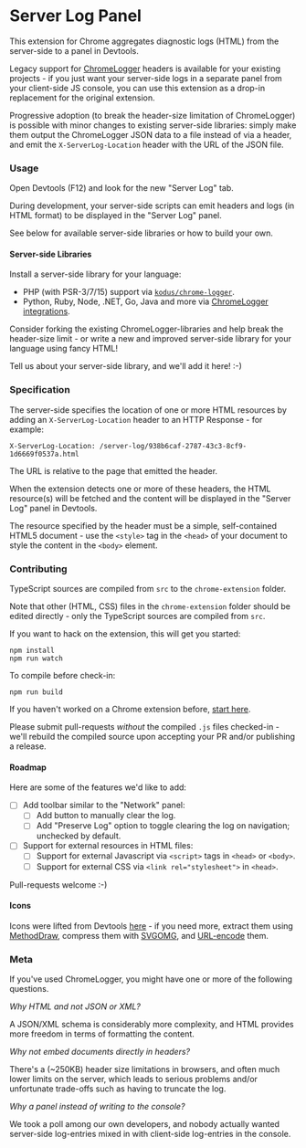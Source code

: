 Server Log Panel
================

This extension for Chrome aggregates diagnostic logs (HTML) from the server-side to a panel in Devtools.

Legacy support for [ChromeLogger](https://craig.is/writing/chrome-logger) headers is available for your
existing projects - if you just want your server-side logs in a separate panel from your client-side JS
console, you can use this extension as a drop-in replacement for the original extension.

Progressive adoption (to break the header-size limitation of ChromeLogger) is possible with minor changes
to existing server-side libraries: simply make them output the ChromeLogger JSON data to a file instead
of via a header, and emit the `X-ServerLog-Location` header with the URL of the JSON file.

### Usage

Open Devtools (F12) and look for the new "Server Log" tab.

During development, your server-side scripts can emit headers and logs (in HTML format) to be displayed
in the "Server Log" panel.

See below for available server-side libraries or how to build your own.

#### Server-side Libraries

Install a server-side library for your language:

  * PHP (with PSR-3/7/15) support via [`kodus/chrome-logger`](https://github.com/kodus/chrome-logger).
  * Python, Ruby, Node, .NET, Go, Java and more via [ChromeLogger integrations](https://craig.is/writing/chrome-logger).

Consider forking the existing ChromeLogger-libraries and help break the header-size limit - or
write a new and improved server-side library for your language using fancy HTML!

Tell us about your server-side library, and we'll add it here! :-)

### Specification

The server-side specifies the location of one or more HTML resources by adding an
`X-ServerLog-Location` header to an HTTP Response - for example:

    X-ServerLog-Location: /server-log/938b6caf-2787-43c3-8cf9-1d6669f0537a.html

The URL is relative to the page that emitted the header.

When the extension detects one or more of these headers, the HTML resource(s) will be fetched
and the content will be displayed in the "Server Log" panel in Devtools.

The resource specified by the header must be a simple, self-contained HTML5 document - use
the `<style>` tag in the `<head>` of your document to style the content in the `<body>` element.

### Contributing

TypeScript sources are compiled from `src` to the `chrome-extension` folder.

Note that other (HTML, CSS) files in the `chrome-extension` folder should be edited
directly - only the TypeScript sources are compiled from `src`.

If you want to hack on the extension, this will get you started:

    npm install
    npm run watch

To compile before check-in:

    npm run build

If you haven't worked on a Chrome extension before, [start here](https://developer.chrome.com/extensions/getstarted).

Please submit pull-requests *without* the compiled `.js` files checked-in - we'll rebuild
the compiled source upon accepting your PR and/or publishing a release.

#### Roadmap

Here are some of the features we'd like to add:

  * [ ] Add toolbar similar to the "Network" panel:
    * [ ] Add button to manually clear the log.
    * [ ] Add "Preserve Log" option to toggle clearing the log on navigation; unchecked by default.
  * [ ] Support for external resources in HTML files:
    * [ ] Support for external Javascript via `<script>` tags in `<head>` or `<body>`.
    * [ ] Support for external CSS via `<link rel="stylesheet">` in `<head>`.

Pull-requests welcome :-)

#### Icons

Icons were lifted from Devtools [here](https://github.com/ChromeDevTools/devtools-frontend/blob/master/front_end/Images/smallIcons.png) -
if you need more, extract them using [MethodDraw](https://editor.method.ac/), compress them
with [SVGOMG](https://jakearchibald.github.io/svgomg/), and [URL-encode](https://yoksel.github.io/url-encoder/) them.

### Meta

If you've used ChromeLogger, you might have one or more of the following questions.

*Why HTML and not JSON or XML?*

A JSON/XML schema is considerably more complexity, and HTML provides more freedom in terms
of formatting the content.

*Why not embed documents directly in headers?*

There's a (~250KB) header size limitations in browsers, and often much lower limits on the
server, which leads to serious problems and/or unfortunate trade-offs such as having to
truncate the log.

*Why a panel instead of writing to the console?*

We took a poll among our own developers, and nobody actually wanted server-side log-entries
mixed in with client-side log-entries in the console.
